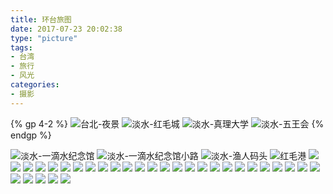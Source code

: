 ```yaml
---
title: 环台旅图
date: 2017-07-23 20:02:38
type: "picture"
tags:
- 台湾
- 旅行
- 风光
categories:
- 摄影
---
```

{% gp 4-2 %}
![台北-夜景](/photos/taiwan/DSC3169.jpg)
![淡水-红毛城](/photos/taiwan/DSC2212.jpg)
![淡水-真理大学](/photos/taiwan/DSC2241.jpg)
![淡水-五王会](/photos/taiwan/DSC2254.jpg)
{% endgp %}
<!-- more -->
![淡水-一滴水纪念馆](/photos/taiwan/DSC2261.jpg)
![淡水-一滴水纪念馆小路](/photos/taiwan/DSC2263.jpg)
![淡水-渔人码头](/photos/taiwan/DSC2267.jpg)
![红毛港](/photos/taiwan/DSC2318.jpg)
![](/photos/taiwan/DSC2327.jpg)
![](/photos/taiwan/DSC2403.jpg)
![](/photos/taiwan/DSC2408.jpg)
![](/photos/taiwan/DSC2443.jpg)
![](/photos/taiwan/DSC2463.jpg)
![](/photos/taiwan/DSC2504.jpg)
![](/photos/taiwan/DSC2507.jpg)
![](/photos/taiwan/DSC2510.jpg)
![](/photos/taiwan/DSC2520.jpg)
![](/photos/taiwan/DSC2525.jpg)
![](/photos/taiwan/DSC2539.jpg)
![](/photos/taiwan/DSC2554.jpg)
![](/photos/taiwan/DSC2555.jpg)
![](/photos/taiwan/DSC2566.jpg)
![](/photos/taiwan/DSC2571.jpg)
![](/photos/taiwan/DSC2598.jpg)
![](/photos/taiwan/DSC2620.jpg)
![](/photos/taiwan/DSC2626.jpg)
![](/photos/taiwan/DSC2639.jpg)
![](/photos/taiwan/DSC2679.jpg)
![](/photos/taiwan/DSC2686.jpg)
![](/photos/taiwan/DSC2689.jpg)
![](/photos/taiwan/DSC2696.jpg)
![](/photos/taiwan/DSC2700.jpg)
![](/photos/taiwan/DSC2702.jpg)
![](/photos/taiwan/DSC2717.jpg)
![](/photos/taiwan/DSC2743.jpg)
![](/photos/taiwan/DSC2748.jpg)
![](/photos/taiwan/DSC2749.jpg)
![](/photos/taiwan/DSC2880.jpg)
![](/photos/taiwan/DSC2881.jpg)
